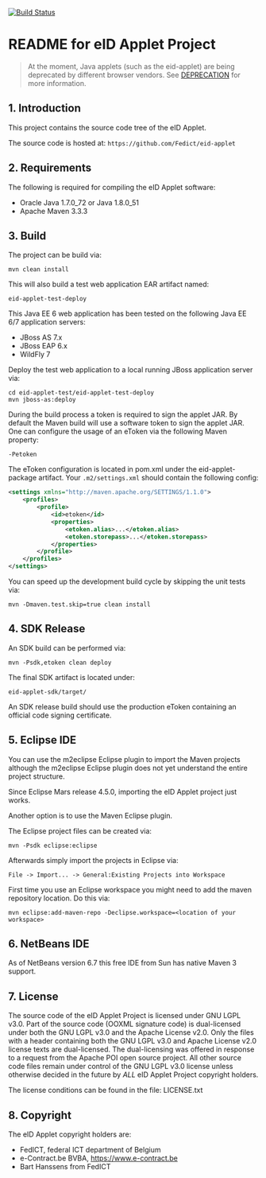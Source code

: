 [![Build Status](https://travis-ci.org/Fedict/eid-applet.svg?branch=develop)](https://travis-ci.org/Fedict/eid-applet)

# README for eID Applet Project

> At the moment, Java applets (such as the eid-applet) are being deprecated by different browser vendors. 
> See [DEPRECATION](DEPRECATION.md) for more information. 

## 1. Introduction

This project contains the source code tree of the eID Applet.

The source code is hosted at: `https://github.com/Fedict/eid-applet`

## 2. Requirements

The following is required for compiling the eID Applet software:

* Oracle Java 1.7.0_72 or Java 1.8.0_51
* Apache Maven 3.3.3

## 3. Build

The project can be build via:

	mvn clean install

This will also build a test web application EAR artifact named:

	eid-applet-test-deploy

This Java EE 6 web application has been tested on the following Java EE 6/7
application servers:

* JBoss AS 7.x
* JBoss EAP 6.x
* WildFly 7

Deploy the test web application to a local running JBoss application server via:

	cd eid-applet-test/eid-applet-test-deploy
	mvn jboss-as:deploy

During the build process a token is required to sign the applet JAR.
By default the Maven build will use a software token to sign the applet JAR.
One can configure the usage of an eToken via the following Maven property:
	
	-Petoken
	
The eToken configuration is located in pom.xml under the eid-applet-package 
artifact. Your `.m2/settings.xml` should contain the following config:

```xml
<settings xmlns="http://maven.apache.org/SETTINGS/1.1.0">
	<profiles>
		<profile>
			<id>etoken</id>
			<properties>
				<etoken.alias>...</etoken.alias>
				<etoken.storepass>...</etoken.storepass>
			</properties>
		</profile>
	</profiles>
</settings>
```

You can speed up the development build cycle by skipping the unit tests via:
	
	mvn -Dmaven.test.skip=true clean install

## 4. SDK Release

An SDK build can be performed via:
	
	mvn -Psdk,etoken clean deploy

The final SDK artifact is located under:
	
	eid-applet-sdk/target/

An SDK release build should use the production eToken containing an official
code signing certificate.

## 5. Eclipse IDE

You can use the m2eclipse Eclipse plugin to import the Maven projects although
the m2eclipse Eclipse plugin does not yet understand the entire project
structure.

Since Eclipse Mars release 4.5.0, importing the eID Applet project just works.

Another option is to use the Maven Eclipse plugin.

The Eclipse project files can be created via:
	
	mvn -Psdk eclipse:eclipse

Afterwards simply import the projects in Eclipse via:
	
	File -> Import... -> General:Existing Projects into Workspace

First time you use an Eclipse workspace you might need to add the maven 
repository location. Do this via:

    mvn eclipse:add-maven-repo -Declipse.workspace=<location of your workspace>

## 6. NetBeans IDE

As of NetBeans version 6.7 this free IDE from Sun has native Maven 3 support.

## 7. License

The source code of the eID Applet Project is licensed under GNU LGPL v3.0.
Part of the source code (OOXML signature code) is dual-licensed under both 
the GNU LGPL v3.0 and the Apache License v2.0. Only the files with a header
containing both the GNU LGPL v3.0 and Apache License v2.0 license texts are
dual-licensed. The dual-licensing was offered in response to a request from
the Apache POI open source project. All other source code files remain under
control of the GNU LGPL v3.0 license unless otherwise decided in the future
by _ALL_ eID Applet Project copyright holders.

The license conditions can be found in the file: LICENSE.txt

## 8. Copyright

The eID Applet copyright holders are:
* FedICT, federal ICT department of Belgium
* e-Contract.be BVBA, https://www.e-contract.be
* Bart Hanssens from FedICT
